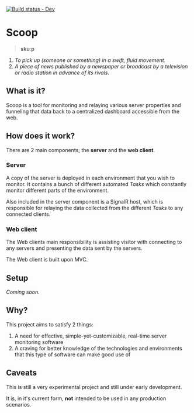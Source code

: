[![Build status - Dev](https://ci.appveyor.com/api/projects/status/eb5ey1vp5ldaoybp/branch/dev?svg=true)](https://ci.appveyor.com/project/okebai/scoop/branch/dev)

# Scoop
> **skuːp**

1. _To pick up (someone or something) in a swift, fluid movement._
2. _A piece of news published by a newspaper or broadcast by a television or radio station in advance of its rivals._

## What is it?
Scoop is a tool for monitoring and relaying various server properties and funneling that data back to a centralized dashboard accessible from the web.

## How does it work?
There are 2 main components; the **server** and the **web client**.

### Server
A copy of the server is deployed in each environment that you wish to monitor. It contains a bunch of different automated _Tasks_ which constantly monitor different parts of the environment.

Also included in the server component is a SignalR host, which is responsible for relaying the data collected from the different _Tasks_ to any connected clients.

### Web client
The Web clients main responsibility is assisting visitor with connecting to any servers and presenting the data sent by the servers.

The Web client is built upon MVC.

## Setup
_Coming soon._

## Why?
This project aims to satisfy 2 things:

1. A need for effective, simple-yet-customizable, real-time server monitoring software
2. A craving for better knowledge of the technologies and environments that this type of software can make good use of

## Caveats
This is still a very experimental project and still under early development.

It is, in it's current form, **not** intended to be used in any production scenarios.
